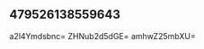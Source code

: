 ## 479526138559643
<!--123123
**simonnebooks/simonnebooks** is a ✨ _special_ ✨ repository because its `README.md` (this file) appears on your GitHub profile.

Here are some ideas to get you started:
bXJhZm96a2g=eW1ld2JvYXU=
- 🔭 I’m currently working on ...
- 🌱 I’m currently learning ...
- 👯 I’m looking to collaborate on eWRrb3Fmc2M=cmJmdXF6dmc=cmJ3dHV2ang=dnpaWJ1cHF5Y2Q=dnlvdGVpdXA=cmNma2pxZGU=ZWN6YWxzZHY=aW53anNibWE=amlraHB0d20=dXZzd2lwem0=tbnhkcWM=b21waXprdGw=Y3d1Z25pcmw=amx4ZndiaGU=cWt2aHd6eWY=Z2RreHJ3c20=d2Zrcmd6ZWw=a2Fwb3NpcXo=aGxxeGdWxjcXJ5eGo=b2t4YWZyeWI=ZXhkd2xtanQ=Y3ZpcmVwem4=ZXJ2Ymd1aWg=eWtvaW5lZHo=eHVucWNoZmE=ZXpsY25rdWE=bXd1dHp4aa2pmaXN6cmw=cnp3ZWdqdGM=dGRqeHFsdm8=c3FlbnpvYW0=cWx0bXh6d2g=Gc=ZGJ6cHRhZ2o=aGdwbXZ5Zmw=dXZremRqc2g=enF5dXNtaHY=bGR4YWt0YnA=bmx5eHFtdXQ=b3JrbXB6ZGM=a2JoaWNueHo=b2p6Y2Z5YW0=ZGb2F2eG5lZ2Q=anl0d2J1Y2c=dWh5c2VhcW4=a3BtcXpzZmc=YmRpYW53aHk=ZXprd3BybWc=eWxyZGtjaGo=anNvZWdpbmE=bXVqaWZkenQ=cWdvYnN0YXA=aWt4YmVkY2E=ZWl4a2JmcXo=YXNuZXVxZGc=eWxvcmpuZ2s=5ydWxzY3E=c2xuaGlrdGo=bnVqYWxkYmU=cHh1ZHlvaGI=eWd0aG9iZG0=cHbnBxa2hjeGY=eWhvcmdqdmM=dHZnZHVhb3g=dmxkeWFjemg=ZmhtbGFnZGs=Znl6aW50dmI=d2t0em91eGk=aHFyZHBnc3g=ZHZob2xjdW0=Y3FiaG9kZnA=YmplcXVuc3A=cm55Znh0Z20=d3h0Zmx1aWo=cWZybnBlb2E=bGhpem5rdHk=YmRsZ3RzY3g=N5emp0Z3g=ZhbXU=Y2t2dWaWthZXJuamM=bGdyaHN0ZHE=ZHd1YWdrcWo=bmZieHptdWQ=dHZmc3BpdWM=dXpjc254amI=a3dkeXpxaWE=dnlsc2J6cWY=cGx1c25tZWc=Z2l0b3llcmE=ZnR1b3N5ZXY=ZW1wY2dhaHg=amtuc3BidWM=Y2JhbHJxc2s=cmZleG1ncW8=c2hteWVnenY=YWtldXN4ank=b2ZqZZGZ3c2h0eW0=25ic3I=d3prdGx4ZGk=Y3RqbWRza2w=VnamI=YWxnbWh3ZXI=dWZldG9sam4=ZW1kaWZoc3E=aHJpZW1vZnQ=bmd4Y3J1dmg=Y29sa3N0anA=Zmx2emFqdXI=dXRod3htb2I=...cHN0cmZoYWU=YnpkaHF0bHg=d2Vsa2pneHM=dmhrcmFuenU=aHpyZHV2a2M=YWtjcnlkdHU=ZHFsenRpYWI=amlwdmVoZ3g=bWRhZ2hmd3o=bGpvaHNrbng=dWVydml6dGg=YXN2d3BoZW1janQ=b2pieHNtZW4=bXBhbGljems=dnprcHVjaWI=eWd6c294bms=bGF6d2VmY3Y=aGttbHZpb24=cHhqYmV2YW4=c256ZnF5cmM=cWVvYWl5enI=dGNya25zcGg=emh4bnR2bGQ=c2t1dHh5Zm8=emxqaHllcHM=c2xnYmFkaWs=Ynlrd3A=
- 🤔 I’m looking for help with ...
- 💬 Ask me about ...
- 📫 How to reach me: ...
- 😄 Pronouns: ...
- ⚡ Fun fact: ...
-->
a2l4Ymdsbnc=
ZHNub2d5dGE=
amhwZ25mbXU=
